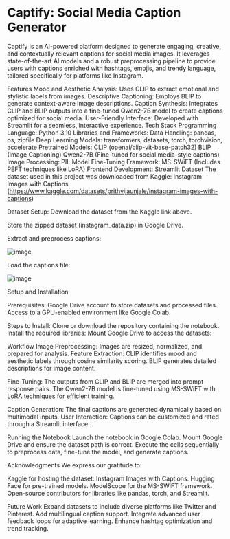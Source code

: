 # Captify: Social Media Caption Generator
Captify is an AI-powered platform designed to generate engaging, creative, and contextually relevant captions for social media images. It leverages state-of-the-art AI models and a robust preprocessing pipeline to provide users with captions enriched with hashtags, emojis, and trendy language, tailored specifically for platforms like Instagram.

Features
Mood and Aesthetic Analysis: Uses CLIP to extract emotional and stylistic labels from images.
Descriptive Captioning: Employs BLIP to generate context-aware image descriptions.
Caption Synthesis: Integrates CLIP and BLIP outputs into a fine-tuned Qwen2-7B model to create captions optimized for social media.
User-Friendly Interface: Developed with Streamlit for a seamless, interactive experience.
Tech Stack
Programming Language:
Python 3.10
Libraries and Frameworks:
Data Handling:
pandas, os, zipfile
Deep Learning Models:
transformers, datasets, torch, torchvision, accelerate
Pretrained Models:
CLIP (openai/clip-vit-base-patch32)
BLIP (Image Captioning)
Qwen2-7B (Fine-tuned for social media-style captions)
Image Processing:
PIL
Model Fine-Tuning Framework:
MS-SWiFT (Includes PEFT techniques like LoRA)
Frontend Development:
Streamlit
Dataset
The dataset used in this project was downloaded from Kaggle: Instagram Images with Captions (https://www.kaggle.com/datasets/prithvijaunjale/instagram-images-with-captions)

Dataset Setup:
Download the dataset from the Kaggle link above.

Store the zipped dataset (instagram_data.zip) in Google Drive.

Extract and preprocess captions:

![image](https://github.com/user-attachments/assets/1b4d6a4e-5183-4ea2-9e4e-a5c4a7d5e614)


Load the captions file:

![image](https://github.com/user-attachments/assets/14246967-dde3-4a8c-abe8-c0861f63e8e8)

Setup and Installation

Prerequisites:
Google Drive account to store datasets and processed files.
Access to a GPU-enabled environment like Google Colab.

Steps to Install:
Clone or download the repository containing the notebook.
Install the required libraries:
Mount Google Drive to access the datasets:

Workflow
Image Preprocessing: Images are resized, normalized, and prepared for analysis.
Feature Extraction:
CLIP identifies mood and aesthetic labels through cosine similarity scoring.
BLIP generates detailed descriptions for image content.

Fine-Tuning:
The outputs from CLIP and BLIP are merged into prompt-response pairs.
The Qwen2-7B model is fine-tuned using MS-SWiFT with LoRA techniques for efficient training.

Caption Generation: The final captions are generated dynamically based on multimodal inputs.
User Interaction: Captions can be customized and rated through a Streamlit interface.

Running the Notebook
Launch the notebook in Google Colab.
Mount Google Drive and ensure the dataset path is correct.
Execute the cells sequentially to preprocess data, fine-tune the model, and generate captions.

Acknowledgments
We express our gratitude to:

Kaggle for hosting the dataset: Instagram Images with Captions.
Hugging Face for pre-trained models.
ModelScope for the MS-SWiFT framework.
Open-source contributors for libraries like pandas, torch, and Streamlit.

Future Work
Expand datasets to include diverse platforms like Twitter and Pinterest.
Add multilingual caption support.
Integrate advanced user feedback loops for adaptive learning.
Enhance hashtag optimization and trend tracking.
